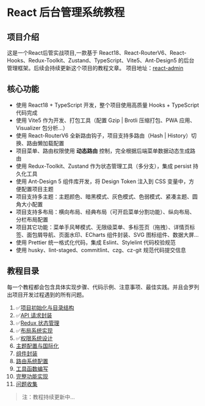 # React 后台管理系统教程

## 项目介绍
这是一个React后管实战项目,一款基于 React18、React-RouterV6、React-Hooks、Redux-Toolkit、Zustand、TypeScript、Vite5、Ant-Design5 的后台管理框架。后续会持续更新这个项目的教程文章。
项目地址：[react-admin](https://github.com/hongyingxin/react-admin)

## 核心功能
- 使用 React18 + TypeScript 开发，整个项目使用高质量 Hooks + TypeScript 代码完成
- 使用 Vite5 作为开发、打包工具（配置 Gzip | Brotli 压缩打包、PWA 应用、Visualizer 包分析…）
- 使用 React-RouterV6 全新路由钩子，项目支持多路由（Hash | History）切换、路由懒加载配置
- 项目菜单、路由权限使用 **动态路由** 控制，完全根据后端菜单数据动态生成路由
- 使用 Redux-Toolkit、Zustand 作为状态管理工具（多分支），集成 persist 持久化工具
- 使用 Ant-Design 5 组件库开发，将 Design Token 注入到 CSS 变量中，方便配置项目主题
- 项目支持多主题：主题颜色、暗黑模式、灰色模式、色弱模式、紧凑主题、圆角大小配置
- 项目支持多布局：横向布局、经典布局（可开启菜单分割功能）、纵向布局、分栏布局配置
- 项目其它功能：菜单手风琴模式、无限级菜单、多标签页（拖拽）、详情页标签、面包屑导航、页面水印、ECharts 组件封装、SVG 图标组件、数据大屏…
- 使用 Prettier 统一格式化代码，集成 Eslint、Stylelint 代码校验规范
- 使用 husky、lint-staged、commitlint、czg、cz-git 规范代码提交信息

## 教程目录
每一个教程都会包含具体实现步骤、代码示例、注意事项、最佳实践。并且会罗列出项目开发过程遇到的所有问题。
1. ✅[项目初始化与目录结构](1.md)
2. ✅[API 请求封装](2.md)
3. ✅[Redux 状态管理](3.md)
4. ✅[布局系统实现](4.md)
5. ✅[权限系统设计](5.md)
6. [主题配置与国际化]()
7. [组件封装]()
8. [路由系统配置]()
9. [工具函数编写]()
10. [完整功能实现]()
11. [问题收集](error.md)

> 注：教程持续更新中...